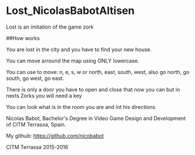 # Lost_NicolasBabotAltisen


Lost is an imitation of the game zork


##How works


You are lost in the city and you have to find your new house.


You can move arround the map using ONLY lowercase.

You can use to move: n, e, s, w or north, east, south, west, also go north, go south, go west, go east.


There is only a door you have to open and close that now you can but in nexts Zorks you will need a key


You can look what is in the room you are and int his directions


Nicolas Babot, Bachelor's Degree in Video Game Design and Development of CITM Terrassa, Spain.

My github: https://github.com/nicobabot




CITM Terrassa 2015-2016
